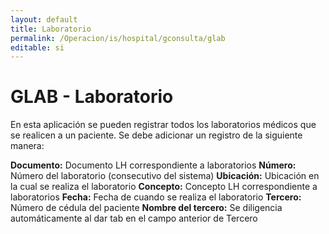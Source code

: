 ```yaml
---
layout: default
title: Laboratorio
permalink: /Operacion/is/hospital/gconsulta/glab
editable: si
---
```


# GLAB - Laboratorio

En esta aplicación se pueden registrar todos los laboratorios médicos que se realicen a un paciente. Se debe adicionar un registro de la siguiente manera:

**Documento:** Documento LH correspondiente a laboratorios
**Número:** Número del laboratorio (consecutivo del sistema)
**Ubicación:** Ubicación en la cual se realiza el laboratorio
**Concepto:** Concepto LH correspondiente a laboratorios
**Fecha:** Fecha de cuando se realiza el laboratorio
**Tercero:** Número de cédula del paciente
**Nombre del tercero:** Se diligencia automáticamente al dar tab en el campo anterior de Tercero

